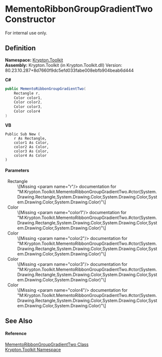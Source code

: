 # MementoRibbonGroupGradientTwo Constructor


For internal use only.



## Definition
**Namespace:** <a href="79d2eac2-21f4-54ff-7552-b20c33c30600.md">Krypton.Toolkit</a>  
**Assembly:** Krypton.Toolkit (in Krypton.Toolkit.dll) Version: 80.23.10.287+8d7660f9dc5efd033fabe008ebfb904beab6d444

**C#**
``` C#
public MementoRibbonGroupGradientTwo(
	Rectangle r,
	Color color1,
	Color color2,
	Color color3,
	Color color4
)
```
**VB**
``` VB
Public Sub New ( 
	r As Rectangle,
	color1 As Color,
	color2 As Color,
	color3 As Color,
	color4 As Color
)
```



#### Parameters
<dl><dt>  Rectangle</dt><dd>\[Missing &lt;param name="r"/&gt; documentation for "M:Krypton.Toolkit.MementoRibbonGroupGradientTwo.#ctor(System.Drawing.Rectangle,System.Drawing.Color,System.Drawing.Color,System.Drawing.Color,System.Drawing.Color)"\]</dd><dt>  Color</dt><dd>\[Missing &lt;param name="color1"/&gt; documentation for "M:Krypton.Toolkit.MementoRibbonGroupGradientTwo.#ctor(System.Drawing.Rectangle,System.Drawing.Color,System.Drawing.Color,System.Drawing.Color,System.Drawing.Color)"\]</dd><dt>  Color</dt><dd>\[Missing &lt;param name="color2"/&gt; documentation for "M:Krypton.Toolkit.MementoRibbonGroupGradientTwo.#ctor(System.Drawing.Rectangle,System.Drawing.Color,System.Drawing.Color,System.Drawing.Color,System.Drawing.Color)"\]</dd><dt>  Color</dt><dd>\[Missing &lt;param name="color3"/&gt; documentation for "M:Krypton.Toolkit.MementoRibbonGroupGradientTwo.#ctor(System.Drawing.Rectangle,System.Drawing.Color,System.Drawing.Color,System.Drawing.Color,System.Drawing.Color)"\]</dd><dt>  Color</dt><dd>\[Missing &lt;param name="color4"/&gt; documentation for "M:Krypton.Toolkit.MementoRibbonGroupGradientTwo.#ctor(System.Drawing.Rectangle,System.Drawing.Color,System.Drawing.Color,System.Drawing.Color,System.Drawing.Color)"\]</dd></dl>

## See Also


#### Reference
<a href="673bb390-eb6b-4cf5-2a24-04bfc3298414.md">MementoRibbonGroupGradientTwo Class</a>  
<a href="79d2eac2-21f4-54ff-7552-b20c33c30600.md">Krypton.Toolkit Namespace</a>  
